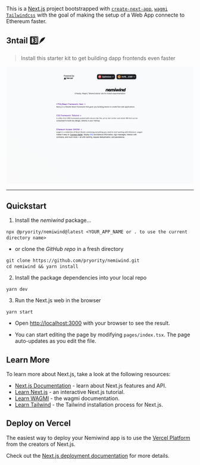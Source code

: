This is a [Next.js](https://nextjs.org/) project bootstrapped with [`create-next-app`](https://github.com/vercel/next.js/tree/canary/packages/create-next-app), [`wagmi`](https://wagmi.sh/) [`Tailwindcss`](https://tailwindcss.com/docs/guides/nextjs) with the goal of making the setup of a Web App connecte to Ethereum faster.

## 3ntail 3️⃣🪶

> Install this starter kit to get building dapp frontends even faster 

![Demo 1](./nemiwind-demo.png)

---

## Quickstart

1. Install the *nemiwind* package...

```
npx @pryority/nemiwind@latest <YOUR_APP_NAME or . to use the current directory name>
```
- or clone the *GitHub repo* in a fresh directory
```
git clone https://github.com/pryority/nemiwind.git
cd nemiwind && yarn install
```

2. Install the package dependencies into your local repo

```
yarn dev
```

3. Run the Next.js web in the browser

```
yarn start
```
- Open [http://localhost:3000](http://localhost:3000) with your browser to see the result.

- You can start editing the page by modifying `pages/index.tsx`. The page auto-updates as you edit the file.

## Learn More

To learn more about Next.js, take a look at the following resources:

- [Next.js Documentation](https://nextjs.org/docs) - learn about Next.js features and API.
- [Learn Next.js](https://nextjs.org/learn) - an interactive Next.js tutorial.
- [Learn WAGMI](https://wagmi.sh/) - the wagmi documentation.
- [Learn Tailwind](https://tailwindcss.com/docs/guides/nextjs) - the Tailwind installation process for Next.js.

## Deploy on Vercel

The easiest way to deploy your Nemiwind app is to use the [Vercel Platform](https://vercel.com/new?utm_medium=default-template&filter=next.js&utm_source=create-next-app&utm_campaign=create-next-app-readme) from the creators of Next.js.

Check out the [Next.js deployment documentation](https://nextjs.org/docs/deployment) for more details.
